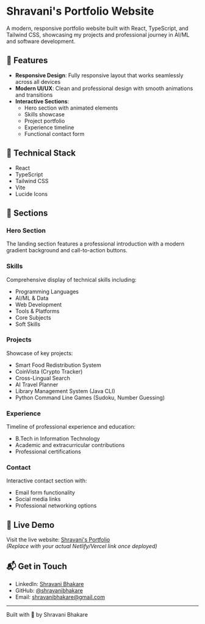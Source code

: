# Shravani's Portfolio Website

A modern, responsive portfolio website built with React, TypeScript, and Tailwind CSS, showcasing my projects and professional journey in AI/ML and software development.



## 🌟 Features

- **Responsive Design**: Fully responsive layout that works seamlessly across all devices  
- **Modern UI/UX**: Clean and professional design with smooth animations and transitions  
- **Interactive Sections**:  
  - Hero section with animated elements  
  - Skills showcase  
  - Project portfolio  
  - Experience timeline  
  - Functional contact form  

## 🔧 Technical Stack

- React  
- TypeScript  
- Tailwind CSS  
- Vite  
- Lucide Icons  

## 📱 Sections

### Hero Section
The landing section features a professional introduction with a modern gradient background and call-to-action buttons.

### Skills
Comprehensive display of technical skills including:  
- Programming Languages  
- AI/ML & Data  
- Web Development  
- Tools & Platforms  
- Core Subjects  
- Soft Skills  

### Projects
Showcase of key projects:  
- Smart Food Redistribution System  
- CoinVista (Crypto Tracker)  
- Cross-Lingual Search  
- AI Travel Planner  
- Library Management System (Java CLI)  
- Python Command Line Games (Sudoku, Number Guessing)  

### Experience
Timeline of professional experience and education:  
- B.Tech in Information Technology  
- Academic and extracurricular contributions  
- Professional certifications  

### Contact
Interactive contact section with:  
- Email form functionality  
- Social media links  
- Professional networking options  

## 🚀 Live Demo

Visit the live website: [Shravani's Portfolio](https://sharuvaruu.netlify.app/)  
*(Replace with your actual Netlify/Vercel link once deployed)*

## 📬 Get in Touch

- LinkedIn: [Shravani Bhakare](https://www.linkedin.com/in/shravani-bhakare)  
- GitHub: [@shravanibhakare](https://github.com/shravanibhakare)  
- Email: shravanibhakare@gmail.com  

---

Built with 💜 by Shravani Bhakare
